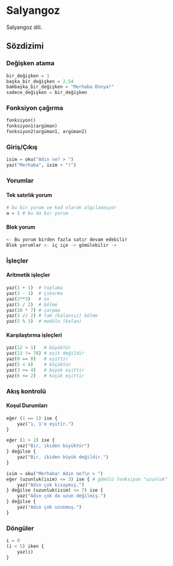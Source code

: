 # Salyangoz

Salyangoz dili.

## Sözdizimi

### Değişken atama

````python
bir_değişken = 1
başka_bir_değişken = 2.54
bambaşka_bir_değişken = "Merhaba Dünya!"
sadece_değişken = bir_değişken
````

### Fonksiyon çağırma

````python
fonksiyon()
fonksiyon1(argüman)
fonksiyon2(argüman1, argüman2)
````

### Giriş/Çıkış

````python
isim = oku("Adın ne? > ")
yaz("Merhaba", isim + "!")
````

### Yorumlar

#### Tek satırlık yorum

````python
# bu bir yorum ve kod olarak algılanmıyor
a = 1 # bu da bir yorum
````

#### Blok yorum

````python
<- Bu yorum birden fazla satır devam edebilir
Blok yorumlar <- iç içe -> gömülebilir ->
````

### İşleçler

#### Aritmetik işleçler

````python
yaz(1 + 1)  # toplama
yaz(3 - 1)  # çıkarma
yaz(2**3)   # üs
yaz(5 / 2)  # bölme
yaz(10 * 7) # çarpma
yaz(3 // 2) # tam (kalansız) bölme
yaz(5 % 3)  # modülo (kalan)
````

#### Karşılaştırma işleçleri

````python
yaz(12 > 1)   # büyüktür
yaz(13 != 78) # eşit değildir
yaz(0 == 0)   # eşittir
yaz(5 < 4)    # küçüktür
yaz(3 >= 4)   # büyük eşittir
yaz(6 <= 2)   # küçük eşittir
````

### Akış kontrolü

#### Koşul Durumları

````python
eğer (1 == 1) ise {
	yaz("1, 1'e eşitir.")
}
````

````python
eğer (1 > 2) ise {
	yaz("Bir, ikiden büyüktür")
} değilse {
	yaz("Bir, ikiden büyük değildir.")
}
````

````python
isim = oku("Merhaba! Adın ne?\n > ")
eğer (uzunluk(isim) <= 3) ise { # gömülü fonksiyon "uzunluk"
	yaz("Adın çok kısaymış.")
} değilse (uzunluk(isim) <= 7) ise {
	yaz("Adın çok da uzun değilmiş.")
} değilse {
	yaz("Adın çok uzunmuş.")
}
````

### Döngüler

````python
i = 0
(i < 5) iken {
	yaz(i)
}
````
